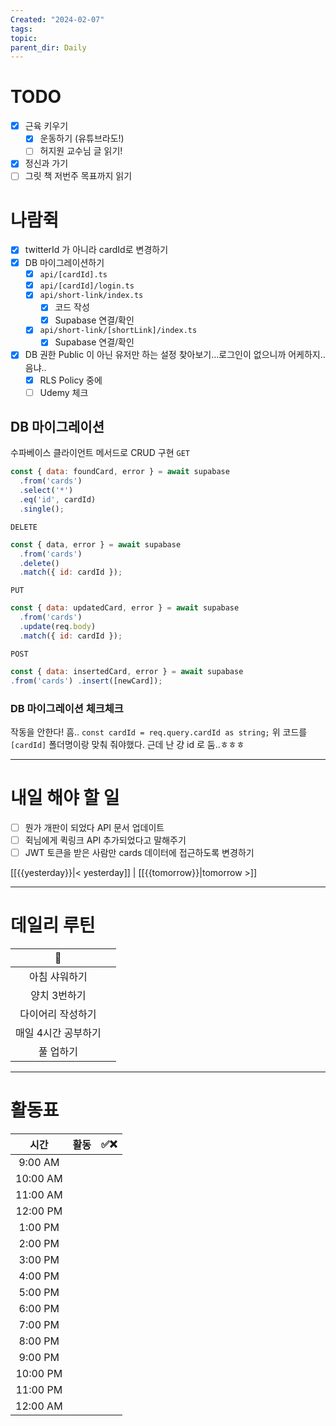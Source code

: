 ```yaml
---
Created: "2024-02-07"
tags: 
topic: 
parent_dir: Daily
---
```

# TODO
- [x] 근육 키우기
	- [x] 운동하기 (유튜브라도!)
	- [ ] 허지원 교수님 글 읽기!
- [x] 정신과 가기
- [ ] 그릿 책 저번주 목표까지 읽기
# 나람쥑
- [x] twitterId 가 아니라 cardId로 변경하기
- [x] DB 마이그레이션하기
	- [x] `api/[cardId].ts`
	- [x] `api/[cardId]/login.ts`
	- [x] `api/short-link/index.ts`
		- [x] 코드 작성
		- [x] Supabase 연결/확인
	- [x] `api/short-link/[shortLink]/index.ts`
		- [x] Supabase 연결/확인
- [x] DB 권한 Public 이 아닌 유저만 하는 설정 찾아보기...로그인이 없으니까 어케하지..음냐..
	- [x] RLS Policy 중에 
	- [ ] Udemy 체크

## DB 마이그레이션
수파베이스 클라이언트 메서드로 CRUD 구현
`GET`
```js
const { data: foundCard, error } = await supabase
  .from('cards')
  .select('*')
  .eq('id', cardId)
  .single();
```

`DELETE`
```js
const { data, error } = await supabase
  .from('cards')
  .delete()
  .match({ id: cardId });
```

`PUT`
```js
const { data: updatedCard, error } = await supabase
  .from('cards')
  .update(req.body)
  .match({ id: cardId });
```

`POST`
```js
const { data: insertedCard, error } = await supabase
.from('cards') .insert([newCard]);
```
### DB 마이그레이션 체크체크
작동을 안한다! 흠.. 
`const cardId = req.query.cardId as string;` 
위 코드를 `[cardId]` 폴더명이랑 맞춰 줘야했다. 근데 난 걍 id 로 둠..ㅎㅎㅎ

----
# 내일 해야 할 일
- [ ] 뭔가 개판이 되었다 API 문서 업데이트
- [ ] 쥑님에게 퀵링크 API 추가되었다고 말해주기
- [ ] JWT 토큰을 받은 사람만 cards 데이터에 접근하도록 변경하기
  
[[{{yesterday}}|< yesterday]] | [[{{tomorrow}}|tomorrow >]]  
  
---  
# 데일리 루틴
|         🐣          |     |
|:-------------------:|:---:|
|    아침 샤워하기    |     |
|    양치 3번하기     |     |
|  다이어리 작성하기  |     |
| 매일 4시간 공부하기 |     |
|      풀 업하기      |     |

----
# 활동표
| 시간 | 활동 | ✅❌ |
| :--: | :--: | ---- |
| 9:00 AM |  |  |
| 10:00 AM |  |  |
| 11:00 AM |  |  |
| 12:00 PM |  |  |
| 1:00 PM |  |  |
| 2:00 PM |  |  |
| 3:00 PM |  |  |
| 4:00 PM |  |  |
| 5:00 PM |  |  |
| 6:00 PM |  |  |
| 7:00 PM |  |  |
| 8:00 PM |  |  |
| 9:00 PM |  |  |
| 10:00 PM |  |  |
| 11:00 PM |  |  |
| 12:00 AM |  |  |
